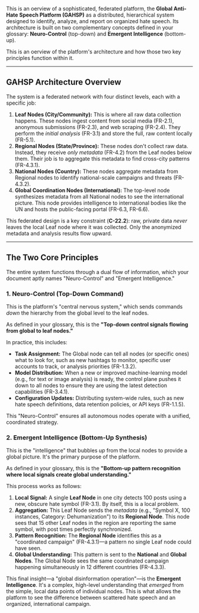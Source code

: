 This is an oerview of a  sophisticated, federated platform, the **Global Anti-Hate Speech Platform (GAHSP)**  as a distributed, hierarchical system designed to identify, analyze, and report on organized hate speech. Its architecture is built on two complementary concepts defined in your glossary: **Neuro-Control** (top-down) and **Emergent Intelligence** (bottom-up).

This is an oerview of  the platform's architecture and how those two key principles function within it.

---

## GAHSP Architecture Overview

The system is a federated network with four distinct levels, each with a specific job:

1.  **Leaf Nodes (City/Community):** This is where all raw data collection happens. These nodes ingest content from social media (FR-2.1), anonymous submissions (FR-2.3), and web scraping (FR-2.4). They perform the *initial analysis* (FR-3.1) and store the full, raw content locally (FR-5.1).
2.  **Regional Nodes (State/Province):** These nodes don't collect raw data. Instead, they receive *only metadata* (FR-4.2) from the Leaf nodes below them. Their job is to aggregate this metadata to find cross-city patterns (FR-4.3.1).
3.  **National Nodes (Country):** These nodes aggregate metadata from Regional nodes to identify national-scale campaigns and threats (FR-4.3.2).
4.  **Global Coordination Nodes (International):** The top-level node synthesizes metadata from all National nodes to see the international picture. This node provides intelligence to international bodies like the UN and hosts the public-facing portal (FR-6.3, FR-6.6).

This federated design is a key constraint (**C-22.2**): raw, private data *never* leaves the local Leaf node where it was collected. Only the anonymized metadata and analysis results flow upward.

---

## The Two Core Principles

The entire system functions through a dual flow of information, which your document aptly names "Neuro-Control" and "Emergent Intelligence."

### 1. Neuro-Control (Top-Down Command)

This is the platform's "central nervous system," which sends commands *down* the hierarchy from the global level to the leaf nodes.

As defined in your glossary, this is the **"Top-down control signals flowing from global to leaf nodes."**

In practice, this includes:

* **Task Assignment:** The Global node can tell all nodes (or specific ones) what to look for, such as new hashtags to monitor, specific user accounts to track, or analysis priorities (FR-1.3.2).
* **Model Distribution:** When a new or improved machine-learning model (e.g., for text or image analysis) is ready, the control plane pushes it down to all nodes to ensure they are using the latest detection capabilities (FR-3.4.1).
* **Configuration Updates:** Distributing system-wide rules, such as new hate speech definitions, data retention policies, or API keys (FR-1.1.5).

This "Neuro-Control" ensures all autonomous nodes operate with a unified, coordinated strategy.

### 2. Emergent Intelligence (Bottom-Up Synthesis)

This is the "intelligence" that bubbles *up* from the local nodes to provide a global picture. It's the primary purpose of the platform.

As defined in your glossary, this is the **"Bottom-up pattern recognition where local signals create global understanding."**

This process works as follows:

1.  **Local Signal:** A single **Leaf Node** in one city detects 100 posts using a new, obscure hate symbol (FR-3.1). By itself, this is a local problem.
2.  **Aggregation:** This Leaf Node sends the *metadata* (e.g., "Symbol X, 100 instances, Category: Dehumanization") to its **Regional Node**. This node sees that 15 other Leaf nodes in the region are reporting the same symbol, with post times perfectly synchronized.
3.  **Pattern Recognition:** The **Regional Node** identifies this as a "coordinated campaign" (FR-4.3.1)—a pattern no single Leaf node could have seen.
4.  **Global Understanding:** This pattern is sent to the **National** and **Global Nodes**. The Global Node sees the same coordinated campaign happening simultaneously in 12 different countries (FR-4.3.3).

This final insight—a "global disinformation operation"—is the **Emergent Intelligence**. It's a complex, high-level understanding that *emerged* from the simple, local data points of individual nodes. This is what allows the platform to see the difference between scattered hate speech and an organized, international campaign.
